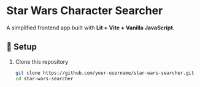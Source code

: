 # Star Wars Character Searcher

A simplified frontend app built with **Lit + Vite + Vanilla JavaScript**.

## 🚀 Setup

1. Clone this repository  
   ```bash
   git clone https://github.com/your-username/star-wars-searcher.git
   cd star-wars-searcher
